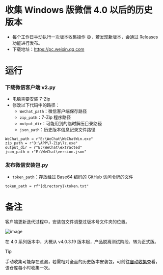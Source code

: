 # 收集 Windows 版微信 4.0 以后的历史版本
- 每个工作日手动执行一次版本收集操作 😄，若发现新版本，会通过 Releases 功能进行发布。
- 下载地址：https://pc.weixin.qq.com

# 运行
### 下载微信客户端 v2.py

- 电脑需要安装 7-Zip
- 修改以下代码中的路径：
  - `WeChat_path`：微信客户端保存路径
  - `zip_path`：7-Zip 程序路径
  - `output_dir`：可能用到的临时解压目录路径
  - `json_path`：历史版本信息记录文件路径

```
WeChat_path = r"E:\WeChat\WeChatWin.exe"
zip_path = r"D:\APP\7-Zip\7z.exe"
output_dir = r"E:\WeChat\extracted"
json_path = r"E:\WeChat\version.json"
```

### 发布微信安装包.py
  - `token_path`：存放经过 Base64 编码的 GitHub 访问令牌的文件

```
token_path = rf"{directory}\token.txt"
```

# 备注
客户端更新迭代过程中，安装包文件调整过版本号文件夹的位置。


![image](https://github.com/user-attachments/assets/e2e08ee6-0f87-444c-9b33-9763d2f17ae5)

在 4.0 系列版本中，大概从 v4.0.3.19 版本起，产品脱离测试阶段，转为正式版。


> [!TIP]
> 手动收集可能存在遗漏，若需相对全面的历史版本安装包，可前往[自动收集](https://github.com/cscnk52/wechat-windows-versions)查看，该仓库每小时收集一次。 
